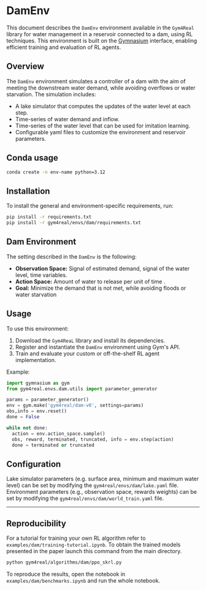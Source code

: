 # DamEnv

This document describes the `DamEnv` environment available in the `Gym4Real` library for water management in a reservoir connected to a dam, using RL techniques. This environment is built on the [Gymnasium](https://gymnasium.farama.org) interface, enabling efficient training and evaluation of RL agents.

## Overview

The `DamEnv` environment simulates a controller of a dam with the aim of meeting the downstream water demand, while avoiding overflows or water starvation. The simulation includes:

- A lake simulator that computes the updates of the water level at each step.
- Time-series of water demand and inflow.
- Time-series of the water level that can be used for imitation learning.
- Configurable yaml files to customize the environment and reservoir parameters.

## Conda usage

```bash
conda create -n env-name python=3.12
```

## Installation

To install the general and environment-specific requirements, run:

```bash
pip install -r requirements.txt
pip install -r gym4real/envs/dam/requirements.txt

```

## Dam Environment

The setting described in the `DamEnv` is the following:

- **Observation Space:** Signal of estimated demand, signal of the water level, time variables.
- **Action Space:** Amount of water to release per unit of time .
- **Goal:** Minimize the demand that is not met, while avoiding floods or water starvation

## Usage

To use this environment:

1. Download the `Gym4ReaL` library and install its dependencies.
2. Register and instantiate the `DamEnv` environment using Gym's API.
3. Train and evaluate your custom or off-the-shelf RL agent implementation.

Example:

```python
import gymnasium as gym
from gym4real.envs.dam.utils import parameter_generator

params = parameter_generator()
env = gym.make('gym4real/dam-v0', settings=params)
obs,info = env.reset()
done = False

while not done:
  action = env.action_space.sample()
  obs, reward, terminated, truncated, info = env.step(action)
  done = terminated or truncated
```

## Configuration

Lake simulator parameters (e.g. surface area, minimum and maximum water level) can be set by modifying the `gym4real/envs/dam/lake.yaml` file.
Environment parameters (e.g., observation space, rewards weights) can be set by modifying the `gym4real/envs/dam/world_train.yaml` file.

---

## Reproducibility

For a tutorial for training your own RL algorithm refer to `examples/dam/training-tutorial.ipynb`.
To obtain the trained models presented in the paper launch this command from the main directory.

```bash
python gym4real/algorithms/dam/ppo_skrl.py
```

To reproduce the results, open the notebook in `examples/dam/benchmarks.ipynb` and run the whole notebook.
